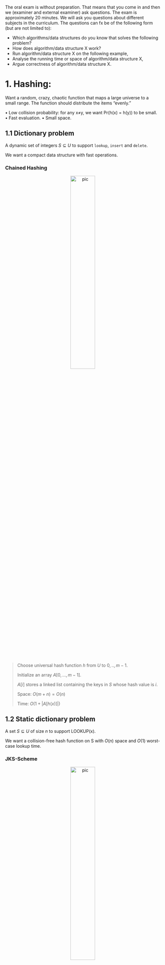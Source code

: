 The oral exam is without preparation. That means that you come in and then we (examiner and external examiner) ask questions. The exam is approximately 20 minutes.  We will ask you questions about different subjects in the curriculum. The questions can fx be of the following form (but are not limited to):

* Which algorithms/data structures do you know that solves the following problem?
* How does algorithm/data structure X work?  
* Run algorithm/data structure X on the following example,
* Analyse the running time or space of algorithm/data structure X,
* Argue correctness of algorithm/data structure X.

# 1. Hashing:

Want a random, crazy, chaotic function that maps a large universe to a small range. The
function should distribute the items “evenly.”

• Low collision probability: for any x≠y, we want Pr(h(x) = h(y)) to be small.
• Fast evaluation.
• Small space.

## 1.1 Dictionary problem

A dynamic set of integers $S \subseteq U$ to support `lookup`, `insert` and `delete`.

We want a compact data structure with fast operations.

### Chained Hashing

<p align="center"><img src=".data/hashing_chained.png" alt="pic" width="40%" /></p>

> Choose universal hash function $h$ from $U$ to ${0, ..,m-1}$.
> 
> Initialize an array $A[0, ..., m-1]$.
> 
> $A[i]$ stores a linked list containing the keys in $S$ whose hash value is $i$.
>
> Space: $O(m + n) = O(n)$
> 
> Time: $O(1 + |A[h(x)]|)$
>

## 1.2 Static dictionary problem

A set $S \subseteq U$ of size $n$ to support LOOKUP(x).

We want a collision-free hash function on S with $O(n)$ space and $O(1)$ worst-case lookup time.

### JKS-Scheme

<p align="center"><img src=".data/hashing_FKS.png" alt="pic" width="40%" /></p>

> Two-level solution:
> * At level 1 use solution with many collisions and linear space.
> * Resolve each collisions at level 1 with collision-free solution at level 2.
>
> Spce: $O(n)$ and $O(n)$ expected preprocessing time.
> 
> Time: $O(1)$ worst-case time per lookup.
>

## 1.3 String matching

Given strings S and P, determine if P is a substring in S. 

|P| = m, |S| = n.


### Karp-Rabin Fingerprint

> Let S be a string of length n. 
>
> Let p is a prime number. Pick uniformly at random integer z ∈{0, ..., p-1}.
>
> The fingerprint of $S$ is the polynomial over the field $Z_p$ evaluated at the random integer $z$.
> 
>$$\varphi_{p,z}(S) = \left( \sum_{i=1}^{n} S[i] \cdot z^{n - i} \right) \mod p$$
> 

### Karp-Rabin Algorithm

> Pick $p >= m^2$
> 
> Compute $\varphi(P)$
>
> Compute and compare $\varphi(S[i, i+m-1])$ with $\varphi(P)$ for all i.
>
> If fingerprints match, verify using brute-force comparison. 
>
> Time: $O(m + n + Fm)$
>


# 2. Predecessor:

Maintain a set S ⊆ U = {0, ..., u-1} to support `predecessor`, `successor`, `insert` and `delete`.

We want a Static predecessor with $O(log log u)$ query time.

## van Emde Boas

<p align="center"><img src=".data/van_emde_boas.png" alt="pic" width="100%" /></p>

> Apply `Two-Level Bitvector` until size of vectors is constant.
>
> > Space: $O(u)$
> >
> > Time: $𝖳(𝗎) = 𝖳 (𝗎)+ 𝖮(𝟣) = 𝖮(log log 𝗎)$
>

## Y-Trie

<p align="center"><img src=".data/Y-Fast_Trie.png" alt="pic" width="100%" /></p>

> Partition $S$ into $\frac{n}{log u}$ groups of $log u$ consecutive keys
>
> Compute $S'$ = set of split keys between groups.
>
> X-fast trie over S’:
> 
> * A binary tree with min and max for each node + keys ordered in a linked list.
>
> * For each level store a dictionary of prefixes of keys. 
>
> Balanced binary search trees for each group.
>
> > Space: X-fast trie: $O(\frac{n}{log u} log u) = O(n)$, all BBSTs: $O(n)$
> >
> > Time: X-fast trie: $O(log log u)$, BBST: $O(log (log u))$


# 3. RMQ and LCA

## 3.1 Range Minimum Queries
Preprocess array $A[1…n]$ of integers to support $RMQ(i,j)$ to return the minimum element in $A[i…j]$.

### Sparse table
<p align="center"><img src=".data/Sparse_table.png" alt="pic" width="50%" /></p>

> Save the result for all intervals of length a power of 2.
>
> Query: any interval is the union of two power of 2 intervals. Lookup results for the two intervals and take minimum.
>
> > Space: $O(n log n)$
> >
> > Time: $O(1)$
> >
> > Preprocesing time: $O(n log n)$. To compute results for length $2^i$ use results for length $2^{i-1}$.

## 3.2 ±1RMQ

Consecutive entries diﬀer by 1.

<p align="center"><img src=".data/differ_1_RMQ.png" alt="pic" width="100%" /></p>

> Divide $A$ into blocks of size $\frac{1}{2} logn$.
>
> > On blocks:
> >
> > <p align="center"><img src=".data/differ_1_RMQ_two_new_arrays.png" alt="pic" width="40%" /></p>
> >
> > > $A'$: minimum from each block
> > >
> > > $B$: position in $A$ where occurs.
> > >
> > > Sparse table data structure on $A'$.
> > >
> > Space: $O(|A'| log |A'|) = O(\frac{n}{logn} log \frac{n}{logn})$ = $O(n)$
> 
>
> > Inside blocks:
> > 
> > <p align="center"><img src=".data/differ_1_RMQ_precompute_inside_blocks.png" alt="pic" width="25%" /></p>
> >
> > > Precompute and save all answers for each normalized block.
> > >
> > > > Block is sequence of +1s and -1s.
> > > > 
> > > > Number of block descriptions: $2^{\frac{1}{2} logn - 1} ≤ \sqrt{n}$
> > >
> > Space: $O(O(\sqrt{n}(log^2 n)) + O(\frac{n}{logn}))$ = $O(n)$
>
> Space: SparseTable + PrecomputedTables = $O(n)$
>
> Time: $O((1+1) + 1 + 1)$

## 3.2 Lowest Common Ancestor
Preprocess rooted tree $T$ with $n$ nodes to support querying the lowest common ancestor of $u$ and $v$.

<p align="center"><img src=".data/Cartesian_tree.png" alt="pic" width="75%" /></p>

> Build a `Cartesian Tree` on array.
>  > The value in subtree root is minimum. 
>  > 
>  > Inorder of tree (left->root->right) is the original array.
> 
> $E$: Euler tour representation. Preorder walk, write id of node when met.
>
> $A$: Depth of node node in $E[i]$. 最小的值代表路径中的根
>
> $R$: First occurrence in $E$ of node with id $i$. 第一次访问某节点时，是从根走到它的路径上的第一个“入点”，在 DFS 遍历过程中，你要访问 u 和 v，就必须先经过它们的 LCA
>
> $RMQ(i, j) = LCA(i, j) = E[RMQ_A (R[i], R[j])]$
>
> Space: $O(E+A+R+RMQ_A)$

# 4. Level Ancestor

Preprocess rooted tree T to support querying the $kth$ ancestor of node $v$.

## 4.1 Top-Bottom Decomposition

<p align="center"><img src=".data/Top_bottom_tree.png" alt="pic" width="50%" /></p>

> > Jump nodes: maximal **deep** nodes with ≥ $\frac{1}{4} log n$ descendants.
>
> > Top tree: 
> > > Ladder decomposition + Jump pointers for jump nodes, at most $\frac{n}{\frac{1}{4}logn}$ leaves.
> > >
> > > For each internal node pointer to some jump node below.
> > 
> > > $LA(v,k)$ in top:
> > >
> > > Follow pointer to jump node below $v$.
> > > 
> > > Jump pointer + ladder solution.
> >
> > > Space: O(|ladder| + |jump_nodes|*|tree_height|) = $O(n + \frac{n}{logn} logn) = O(n)$ 
> > >
> > > Time: O(1)
>
> > Bottom tree:
> > <p align="center"><img src=".data/Bottom_tree.png" alt="pic" width="50%" /></p>
> >
> > > Encode each bottom tree `B` using balanced parentheses representation.
> > > 
> > > Encode inputs v and k.
> > > 
> > > Build table $A[code(B, v, k)] = LA(v, k)$ in bottom tree `B`.
> >
> > > $LA(v,k)$ in bottom: Lookup in $A$.
> >
> > > Space: $O(2^{|code|}) = O(2^{2 \cdot \frac{1}{4} logn + 2 \cdot log(\frac{1}{4} logn)}) < O(n^{\frac{1}{2}}log^2n) < O(n)$
> > >
> > > Time: O(1)

# 5. Suffix Trees

## 5.1 String indexing problem
Preprocess a string $S$ to search the starting positions of all occurrences of $P$ in $S$.

### Suffix Tree

<p align="center"><img src=".data/Suffix_tree.png" alt="pic" width="50%" /></p>

>
> The compact trie of all suﬃxes of S.
>
> > Space: O(Number of edges + space for edge labels + string) = $O(n)$
> > 
> > Time: $O(|P|+occ)$
> >
> > Preprocessing time: $O(sort(n,|Σ|))$.  Time to sort $n$ characters from an alphabet $Σ$.

## 5.2 Longest common substring problem
Find longest common substring of strings $S_1$ and $S_2$.

<p align="center"><img src=".data/Suffix_tree_on_S1S2.png" alt="pic" width="75%" /></p>

> The suﬃx tree over $S_1\$1S_2\$2$.


# 6. Radix and Suffix Sorting

## 6.1 Sorting small universes problem

Given a sequence of $n$ integers from a universe $U = \{0, 1, ..., u-1\}$ that is not too big.

### Radix sort

<p align="center"><img src=".data/Radix_sort.png" alt="pic" width="25%" /></p>

> Sort on each digit from right to left using stable sort.
> 
> For each digit, insert into array of linked list + traverse array of linked list.
>
> > Space: $O(n+u)$
> >
> > Time: $O(n \cdot k)$

## 6.2 Suffix sort problem

Given string $S$ of length $n$ over alphabet $Σ$, sort all suﬃxes of S in lexicographic order.

### Difference Cover Sampling

<p align="center"><img src=".data/DC3_1.png" alt="pic" width="75%" /></p>

> Recursively sort sample suﬃxes starting at positions $i = 1 \mod 3$ and $i = 2 \mod 3$.

<p align="center"><img src=".data/DC3_2.png" alt="pic" width="25%" /></p>

> Sort Non-Sample Suffixes.

<p align="center"><img src=".data/DC3_3.png" alt="pic" width="25%" /></p>

> Merge
>
> * When compare $S_0$ with $S_1$：$(S[i], \text{rank}[i+1]) \stackrel{?}{\leq} (S[j], \text{rank}[j+1])$
>
> * When compare $S_0$ with $S_2$：$(S[i], S[i+1], \text{rank}[i+2]) \stackrel{?}{\leq} (S[j], S[j+1], \text{rank}[j+2])$

> Time: $T(n) = T(2n/3) + O(n) = O(n)$

# Week7 Compression:

## Lempel-Ziv 77

**Encode**

> Build suﬃx tree. Store smallest leaf below each node.
> 
> <p align="center"><img src=".data/Ziv_77_tree.png" alt="pic" width="50%" /></p>
>
> Parse from left-to-right into phrases.
> > <p align="center"><img src=".data/Ziv_77_array.png" alt="pic" width="50%" /></p>
> >
> > Select longest matching substring starting before current position + 1 extra character.
> >
> > Encode phrases by (previous occ dist, length, extra character) or single character.
>
> > Time: $O(sort(n, |Σ|).$

**Decode**

>  Read and decode left-to-right.

## Lempel-Ziv 78

**Encode**

> <p align="center"><img src=".data/Ziv_78.png" alt="pic" width="50%" /></p>
>
> Dynamically build and traverse the LZ78 trie.
>
> Parse from left-to-right into phrases.
> 
> Select longest phrase seen before + a single character.
> 
> Encode phrases (previous phrase, character) or single phrase.
>
> > Time: $O(N)$ expected

**Decode**

> Read and decode left-to-right.
>
> > Time: $O(N)$

## Recursive-pairing compression

<p align="center"><img src=".data/Re-Pair_Compression.png" alt="pic" width="25%" /></p>

> Start with string $S$.
>
> Replace a most frequent pair by new character $X_i$. Output rule $X_i ➞ ab$.
>
> Repeat until we have a single pair.

>  Unfold rules top-down.

## Grammar Compression

<p align="center"><img src=".data/Grammar_Compression.png" alt="pic" width="50%" /></p>

> Encode string $S$ as an grammar $G$ that generates $S$.

> Parse tree. Unfolded set of rules.

# Week8 External Memory 1

## 8.1 Sorting

Given array $A$ of $N$ values, output the values in increasing order.

### External Merge Sort

<p align="center"><img src=".data/Multiway_merge.png" alt="pic" width="50%" /></p>

> Partition $N$ elements into $\frac{N}{M}$ arrays of size $M$.
> 
> Load each into memory and sort.

> Apply $\frac{M}{B}$ way external multiway merge until left with single sorted array.
>
> > <p align="center"><img src=".data/Multiway_merge_2.png" alt="pic" width="50%" /></p>
> > 
> > Load $\frac{M}{B}$ first blocks into memory.
> > 
> > Output the smallest number among blocks.
> > 
> > Load more blocks into memory if needed.
> >
> > Repeat

> I/Os: $O(\frac{N}{B} + \frac{N}{B} log_\frac{M}{B} \frac{N}{M})$

## 8.2 Searching

Maintain a set $S ⊆ U = \{0, ..., u-1\}$ to support `search`, `insert` and `delete`.

<p align="center"><img src=".data/B-tree.png" alt="pic" width="50%" /></p>

> B-tree of order $δ = ϴ(B)$ with $N$ keys.
> > Keys in leaves.
> > 
> > Degree between $\frac{δ}{2}$ and $δ$.
>
> > Root degree between 2 and δ.
>
> > Height: $log_\delta \frac{N}{B}$

# Week9 External Memory 2

## 9.1 Access Path Traversal problem

Data structure $D$ stores a dynamic set of items. We can only access $D$ by following an access path $P$.

### Buﬀered updates

<p align="center"><img src=".data/Access_Path_buffered.png" alt="pic" width="10%" /></p>

> Add buﬀers of size $B$ to each edge stored in O(1) blocks.
>
> Buﬀers store delayed updates to $D$
>
> > Search: $O(P)$
> >
> > Update: $O(\frac{P}{B})$

## 9.2 Searching with Fast Updates

### $B^\epsilon$-tree

<p align="center"><img src=".data/Square_root_tree.png" alt="pic" width="50%" /></p>

> Speed up updates by buﬀering them at each node along the path to a leaf.
>
> Move many updates together in each I/O.
>
> Insert delayed insert/delete into first buﬀer on path. If full, flush and recurse on next node in path. If we fill leaf, rebalance tree as B-tree.
>
> $\epsilon ∈ (0, 1]$ is a parameter.
>
> > <p align="center"><img src=".data/B_epsilon.png" alt="pic" width="25%" /></p>
> >
> > Height: $log_{b^\epsilon} N = \frac{log_b N}{\epsilon}$
> >
> > Search: $O(\frac{log_b N}{\epsilon})$
> >
> > Update: $O(\frac{Height}{Buffer}) = O(\frac{log_b N}{\epsilon \cdot B^{1-\epsilon}})$


# Week11 Range Report

Preprocess at set of points $P ⊆ \mathcal{R}^2$ to return the set of points in $R$, where $R$ is rectangle given by $(x_1, y_1)$ and $(x_2, y_2)$.

## 2D Range Tree + Bridges

<p align="center"><img src=".data/2D_range_tree_with_bridges.png" alt="pic" width="50%" /></p>

> Perfectly balanced binary tree over $x$-coordinate.
>
> Each node $v$ stores array of points below $v$ sorted by $y$-coordinate.
>
> Each point in array at $v$ stores bridges to arrays in $v_l$ and $v_r$
>
> Arrays at $v_l$ and $v_r$ are subsets of array at $v$. 
>
> $Report(x1, y1, x2, y2)$: 
> > Find paths to predecessor of $x_1$ and successor of $x_2$, get each `oﬀ-path` node.
> > 
> > Binary search predecessor of $y_1$ and successor of $y_2$ in root array + traverse bridges for remaining 1D queries.
>
> > Space: $O(n logn)$
> >
> > Time: $O(logn + occ)$
> >
> > Preprocessing. $O(nlog n)$

## kD-tree

<p align="center"><img src=".data/kD-tree.png" alt="pic" width="100%" /></p>

> A balanced binary tree over point set $P$.
>
> Recursively partition $P$ into rectangular regions containing (roughly) same number of points. Partition by alternating horizontal and vertical lines.
>
> Each node in tree stores region and line.
>
> > $Report(x1, y1, x2, y2)$: Traverse 2D tree starting at the root. At node $v$:
> >
> > 1. $v$ is a leaf: report the unique point in region($v$) if contained in range.
> > 2. region($v$) is disjoint from range: stop.
> > 3. region($v$) is contained in range: report all points in region($v$).
> > 4. region($v$) intersects range, and $v$ is not a leaf. Recurse left and right.
>
> > Space: $O(n)$
> >
> > Time: $O(\sqrt{n} + occ)$
> >
> > Preprocessing. $O(nlog n)$


# Week10 Approximation 1

## 10.1 Load balancing

Schedule $n$ jobs on $m$ machines so as to minimize the maximum load $T$.

### Longest processing time rule

<p align="center"><img src=".data/lpt.png" alt="pic" width="100%" /></p>

> Sort jobs in non-increasing order. Assign next job on list to machine as soon as it becomes idle.
>
> > $t1 ≥ …. ≥ t_n$
> > 
> > $t_m ≥ t_{m+1}$
> >
> > $T^* ≥ t_m + t_{m+1}$  =>  $T^* ≥ 2t_{m+1}$
> >
> > $\frac{1}{2}T^* ≥ t_{m+1} ≥ t_i$  => $\frac{3}{2}T^* ≥ t_i + s$
> 
> > If $\frac{1}{3}T^* ≥ t_n$ then $\frac{4}{3}T^* ≥ T$.
> > 
> > If $\frac{1}{3}T^* < t_n$ then $3\cdot t_n > T^*$, so each machine only could take 2 jobs at most. $2m ≥ n$

## 10.2 K-center

An integer $k$ and a set of sites $S$ with distance $d(i,j)$. Choose a set $C$ of k centers so as to minimize the maximum
distance of a site to its closest center.

### Greedy algorithm

<p align="center"><img src=".data/k-center.png" alt="pic" width="100%" /></p>

> Pick arbitrary $i$ into $C$.
>
> Find site $j$ farthest away from any cluster center in $C$, then put $j$ into $C$.
>
> Repeat until $|C| = k$.

# Week12:

## 12.1 Traveling Salesman Problem

Set of cities  $\{1,…,n\}$

$c_ij ≥ 0$: cost of traveling from $i$ to $j$ with triangle inequality.

Find a tour of minimum cost visiting every city exactly once. (Hamiltonian cycle)

### Christofides algorithm

<p align="center"><img src=".data/Christofides_algorithm.png" alt="pic" width="50%" /></p>

> Compute MST $T$, which is a lower bound on TSP.
>
> Consider set $O$ of all odd degree vertices in $T$.
>
> Find minimum cost perfect matching $M$ on $O$.
>
> $T + M$ is a Eulerian. It's connected and all nodes have even degree.
>
> Construct Euler tour $𝞃$ (visiting every edge exactly once). And shortcut into $𝞃'$ such that each vertex only visited once.
>
> > $len(𝞃') <= len(𝞃) = cost(T) + cost(M)$
> >
> > $cost(T) <= OPT$
> >
> > $cost(M) <= min(cost(O_1), cost(O_2)) <= \frac{OPT}{2}$
